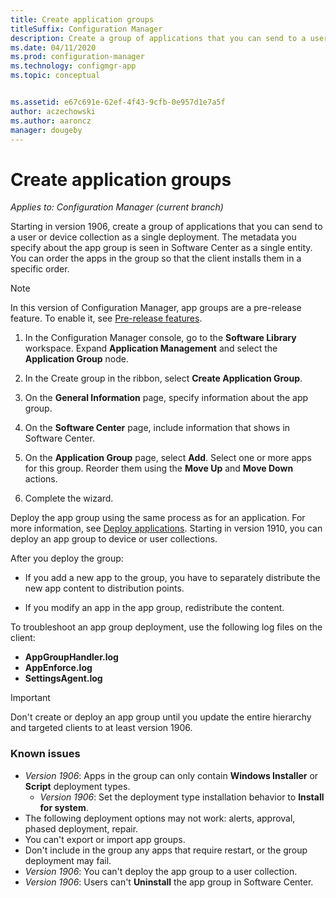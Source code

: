 ```yaml
---
title: Create application groups
titleSuffix: Configuration Manager
description: Create a group of applications that you can send to a user or device collection as a single deployment in Configuration Manager.
ms.date: 04/11/2020
ms.prod: configuration-manager
ms.technology: configmgr-app
ms.topic: conceptual


ms.assetid: e67c691e-62ef-4f43-9cfb-0e957d1e7a5f
author: aczechowski
ms.author: aaroncz
manager: dougeby
---
```


# Create application groups

*Applies to: Configuration Manager (current branch)*

<!--3555907-->

Starting in version 1906, create a group of applications that you can send to a user or device collection as a single deployment. The metadata you specify about the app group is seen in Software Center as a single entity. You can order the apps in the group so that the client installs them in a specific order.

> [!Note]  
> In this version of Configuration Manager, app groups are a pre-release feature. To enable it, see [Pre-release features](../../core/servers/manage/pre-release-features.md).  

1. In the Configuration Manager console, go to the **Software Library** workspace. Expand **Application Management** and select the **Application Group** node.  

1. In the Create group in the ribbon, select **Create Application Group**.

1. On the **General Information** page, specify information about the app group.  

1. On the **Software Center** page, include information that shows in Software Center.  

1. On the **Application Group** page, select **Add**. Select one or more apps for this group. Reorder them using the **Move Up** and **Move Down** actions.  

1. Complete the wizard.  

Deploy the app group using the same process as for an application. For more information, see [Deploy applications](deploy-applications.md). Starting in version 1910, you can deploy an app group to device or user collections.

After you deploy the group:

- If you add a new app to the group, you have to separately distribute the new app content to distribution points.

- If you modify an app in the app group, redistribute the content.

To troubleshoot an app group deployment, use the following log files on the client:

- **AppGroupHandler.log**
- **AppEnforce.log**
- **SettingsAgent.log**

> [!Important]  
> Don't create or deploy an app group until you update the entire hierarchy and targeted clients to at least version 1906.

### Known issues

- *Version 1906*: Apps in the group can only contain **Windows Installer** or **Script** deployment types.
  - *Version 1906*: Set the deployment type installation behavior to **Install for system**.
- The following deployment options may not work: alerts, approval, phased deployment, repair.
- You can't export or import app groups.
- Don't include in the group any apps that require restart, or the group deployment may fail.
- *Version 1906*: You can't deploy the app group to a user collection.
- *Version 1906*: Users can't **Uninstall** the app group in Software Center.
